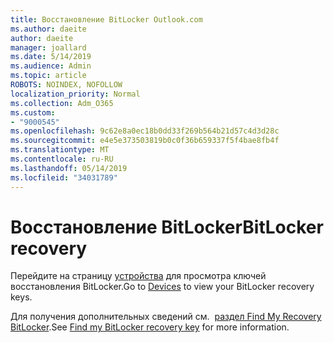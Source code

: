 ```yaml
---
title: Восстановление BitLocker Outlook.com
ms.author: daeite
author: daeite
manager: joallard
ms.date: 5/14/2019
ms.audience: Admin
ms.topic: article
ROBOTS: NOINDEX, NOFOLLOW
localization_priority: Normal
ms.collection: Adm_O365
ms.custom:
- "9000545"
ms.openlocfilehash: 9c62e8a0ec18b0dd33f269b564b21d57c4d3d28c
ms.sourcegitcommit: e4e5e373503819b0c0f36b659337f5f4bae8fb4f
ms.translationtype: MT
ms.contentlocale: ru-RU
ms.lasthandoff: 05/14/2019
ms.locfileid: "34031789"
---
```

# <a name="bitlocker-recovery"></a><span data-ttu-id="b971e-102">Восстановление BitLocker</span><span class="sxs-lookup"><span data-stu-id="b971e-102">BitLocker recovery</span></span>

<span data-ttu-id="b971e-103">Перейдите на страницу [устройства](https://account.microsoft.com/devices/recoverykey) для просмотра ключей восстановления BitLocker.</span><span class="sxs-lookup"><span data-stu-id="b971e-103">Go to [Devices](https://account.microsoft.com/devices/recoverykey) to view your BitLocker recovery keys.</span></span>

<span data-ttu-id="b971e-104">Для получения дополнительных сведений см.  [раздел Find My Recovery BitLocker](https://support.microsoft.com/help/4026181).</span><span class="sxs-lookup"><span data-stu-id="b971e-104">See [Find my BitLocker recovery key](https://support.microsoft.com/help/4026181) for more information.</span></span>